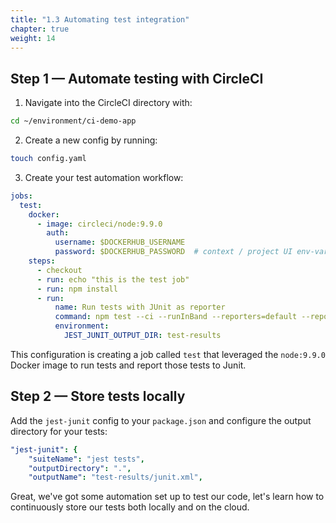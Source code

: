 ```yaml
---
title: "1.3 Automating test integration"
chapter: true
weight: 14
---
```


## Step 1 &mdash; Automate testing with CircleCI

1. Navigate into the CircleCI directory with:

```bash
cd ~/environment/ci-demo-app
```

2. Create a new config by running:

```bash
touch config.yaml
```

3. Create your test automation workflow:

```YAML
jobs:
  test:
    docker:
      - image: circleci/node:9.9.0
        auth:
          username: $DOCKERHUB_USERNAME
          password: $DOCKERHUB_PASSWORD  # context / project UI env-var reference
    steps:
      - checkout
      - run: echo "this is the test job"
      - run: npm install
      - run:
          name: Run tests with JUnit as reporter
          command: npm test --ci --runInBand --reporters=default --reporters=jest-junit
          environment:
            JEST_JUNIT_OUTPUT_DIR: test-results
```

This configuration is creating a job called `test` that leveraged the `node:9.9.0` Docker image to run tests and report those tests to Junit. 

## Step 2 &mdash; Store tests locally

Add the `jest-junit` config to your `package.json` and configure the output directory for your tests:

```YAML
"jest-junit": {
    "suiteName": "jest tests",
    "outputDirectory": ".",
    "outputName": "test-results/junit.xml",
```

Great, we've got some automation set up to test our code, let's learn how to continuously store our tests both locally and on the cloud.